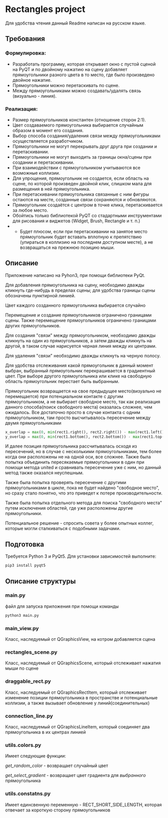 # Rectangles project

Для удобства чтения данный Readme написан на русском языке.

## Требования
### Формулировка:

- Разработать программу, которая открывает окно с пустой сценой на PyQT и по двойному нажатию на сцену добавляет прямоугольники разного цвета в то место, где было произведено двойное нажатие.
- Прямоугольники можно перетаскивать по сцене.
- Между прямоугольниками можно создавать/удалять связь (визуально - линия).

### Реализация:

- Размер прямоугольников константен (отношение сторон 2:1).
- Цвет создаваемого прямоугольника выбирается случайным образом в момент его создания.
- Выбор способа создания/удаления связи между прямоугольниками осуществляется разработчиком.
- Прямоугольники не могут перекрывать друг друга при создании и перетаскивании.
- Прямоугольники не могут выходить за границы окна/сцены при создании и перетаскивании.
- При взаимодействии с прямоугольником учитываются все возможные коллизии.
- Для упрощения, прямоугольник не создается, если область на сцене, по которой произведен двойной клик, слишком мала для размещения в ней прямоугольника.
- При перетаскивании прямоугольника связанные с ним фигуры остаются на месте, созданные связи сохраняются и обновляются.
- Прямоугольник создаётся с центром в точке клика, перетаскивается за любое место.
- Обойтись только библиотекой PyQT со стадартными инструментами для рисования и виджетов (Widget, Brush, Rectangle и т. п.)
- * Будет плюсом, если при перетаскивании на занятое место прямоугольник будет вставать вплотную к препятствию (упираться в коллизию на последнем доступном месте), а не возвращаться на прежнюю позицию мыши.

## Описание
Приложение написано на Pyhon3, при помощи библиотеки PyQt.

Для добавления прямоугольника на сцену, необходимо дважды кликнуть
где-нибудь в пределах сцены; для удобства границы сцены обозначены
пунктирной линией.

Цвет каждого созданного прямоугольника выбирается случайно

Перемещение и создание прямоугольников ограничено границами сцены.
Также перемещение прямоугольников ограничено границами других прямоугольников.

Для создания "связи" между прямоугольником, необходимо дважды кликнуть на один из прямоугольников,
а затем дважды кликнуть на другой, в таком случае нарисуется черная линия между их центрами.

Для удаления "связи" необходимо дважды кликнуть на черную полосу.

Для удобства отслеживания какой прямоугольник в данный момент выбран, выбранный
прямоугольник перекрашивается в градиентный цвет. При выборе другого прямоугольника или клике на
свободную область прямоугольник перестает быть выбранным.

Прямоугольник возвращается на свое предыдущее место(визуально не перемещается)
при потенциальном контакте с другим прямоугольником, а не выбирает свободное место, так
как реализация данного способа(поиск свободного места) оказалась сложнее, чем ожидалось.
Все достаточно просто в случае контакта с одним прямоугольником, там просто высчитывалось
пересечение между двумя прямоугольниками

```python
x_overlap = max(0, min(rect1.right(), rect2.right()) - max(rect1.left(), rect2.left()))
y_overlap = max(0, min(rect1.bottom(), rect2.bottom()) - max(rect1.top(), rect2.top()))
```
И далее позиция прямоугольника рассчитывалась осходя из пересечений, но в случае с
несколькими прямоугольниками, тем более когда они расположены не на одной оси, все сложнее.
Также была попытка объединить пересякаемые прямоугольники в один при помощи метода united и сравнивать
пересечение уже с ним, но данный метод также оказался неуспешным.

Также была попытка проверять пересечение с другими прямоугольниками в цикле, пока не будет найдено "свободное место",
но сразу стало понятно, что это приведет к потере производительности.

Также была попытка отдельного метода для поиска "свободного места" путем исключения областей, где уже расположены
другие прямоугольники.

Потенциальное решение - спросить совета у более опытных коллег, которые могли сталкиваться с подобными задачами.

## Подготовка
Требуется Python 3 и PyQt5. Для установки зависимостей выполните:
```bash
pip3 install pyqt5
```

## Описание структуры

### main.py
файл для запуска приложения при помощи команды 
```bash
python3 main.py
```

### main_view.py
Класс, наследуемый от QGraphicsView, на котром добавляется сцена 

### rectangles_scene.py
Класс, наследуемый от QGraphicsScene, который отслеживает нажатия мыши
по сцене

### draggable_rect.py
Класс, наследуемый от QGraphicsRectItem, который отслеживает изменение
позиции прямоугольника в пространстве и потенциальные коллизии,
а также вызывает обновление у линий(соединительных)

### connection_line.py
Класс, наследуемый от QGraphicsLineItem, который соединяет два прямоугольника
в их центрах линией

### utils.colors.py
Имеет следующие функции:

*get_random_color* - возвращает случайный цвет

*get_select_gradient* - возвращает цвет градиента для *выбранного* прямоугольника

### utils.constatns.py
Имеет единсвенную переменную - RECT_SHORT_SIDE_LENGTH, которая отвечает за
короткую сторону прямоугольников 